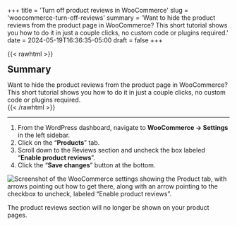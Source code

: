 +++
title = 'Turn off product reviews in WooCommerce'
slug = 'woocommerce-turn-off-reviews'
summary = 'Want to hide the product reviews from the product page in WooCommerce? This short tutorial shows you how to do it in just a couple clicks, no custom code or plugins required.'
date = 2024-05-19T16:36:35-05:00
draft = false
+++

{{< rawhtml >}}
<div class="rounded-lg px-8 py-8 bg-[#9D6095E3] text-gray-50 text-lg">
	<h2 class="text-gray-50" style="margin-top: 0; margin-bottom: 0.6rem;">Summary</h2>
	<p style="margin-bottom: 0;">Want to hide the product reviews from the product page in WooCommerce? This short tutorial shows you how to do it in just a couple clicks, no custom code or plugins required.</p>
</div>
{{< /rawhtml >}}

***

1. From the WordPress dashboard, navigate to **WooCommerce → Settings** in the left sidebar.
2. Click on the “**Products**” tab.
3. Scroll down to the Reviews section and uncheck the box labeled “**Enable product reviews**”.
4. Click the “**Save changes**” button at the bottom.

![Screenshot of the WooCommerce settings showing the Product tab, with arrows pointing out how to get there, along with an arrow pointing to the checkbox to uncheck, labeled “Enable product reviews”.](/blog/woocommerce-turn-off-reviews/turn-off-reviews.png)

The product reviews section will no longer be shown on your product pages.

